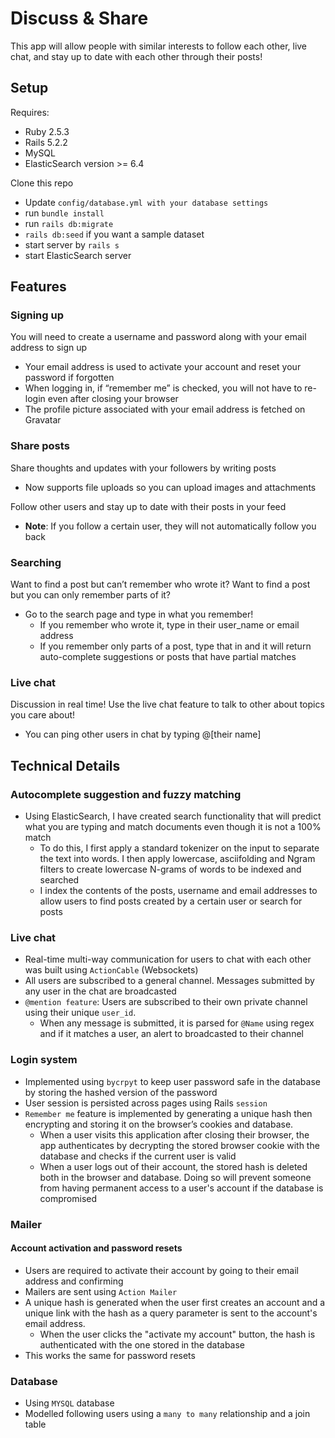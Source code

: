 # Discuss & Share

This app will allow people with similar interests to follow each other, live chat, and stay up to date with each other through their posts!
 
## Setup
 Requires: 
 - Ruby 2.5.3 
 - Rails 5.2.2 
 - MySQL
 - ElasticSearch version >= 6.4
 
 Clone this repo
 - Update `config/database.yml with your database settings`
 - run `bundle install`
 - run `rails db:migrate`
 - `rails db:seed` if you want a sample dataset 
 - start server by `rails s`
 - start ElasticSearch server 
 
## Features

### Signing up 
You will need to create a username and password along with your email address to sign up 
  - Your email address is used to activate your account and reset your password if forgotten
  - When logging in, if “remember me” is checked, you will not have to re-login even after closing your browser
  - The profile picture associated with your email address is fetched on Gravatar
### Share posts 
Share thoughts and updates with your followers by writing posts
  - Now supports file uploads so you can upload images and attachments 

Follow other users and stay up to date with their posts in your feed 
  - **Note**: If you follow a certain user, they will not automatically follow you back 
  
### Searching 
Want to find a post but can’t remember who wrote it? Want to find a post but you can only remember parts of it?
  - Go to the search page and type in what you remember! 
    -  If you remember who wrote it, type in their user_name or email address
    - If you remember only parts of a post, type that in and it will return auto-complete suggestions or posts that have partial matches 
     


### Live chat 
Discussion in real time! Use the live chat feature to talk to other about topics you care about!
  - You can ping other users in chat by typing @[their name]
  
## Technical Details 

### Autocomplete suggestion and fuzzy matching

  - Using ElasticSearch, I have created search functionality that will predict what you are typing and match documents even though it is not a 100% match 
    -  To do this, I first apply a standard tokenizer on the input to separate the text into words. I then apply lowercase, asciifolding and Ngram filters to create lowercase N-grams of words to be indexed and searched
    - I index the contents of the posts, username and email addresses to allow users to find posts created by a certain user or search for posts

### Live chat 
   - Real-time multi-way communication for users to chat with each other was built using `ActionCable` (Websockets)
   - All users are subscribed to a general channel. Messages submitted by any user in the chat are broadcasted
   - `@mention feature`: Users are subscribed to their own private channel using their unique `user_id`.
      - When any message is submitted, it is parsed for `@Name` using regex and if it matches a user, an alert to broadcasted to their channel 
### Login system
  - Implemented using `bycrpyt` to keep user password safe in the database by storing the hashed version of the password
  - User session is persisted across pages using Rails `session`
  - `Remember me` feature is implemented by generating a unique hash then encrypting and storing it on the browser’s cookies and database.
    - When a user visits this application after closing their browser, the app authenticates by decrypting the stored browser cookie with the database and checks if the current user is valid 
    - When a user logs out of their account, the stored hash is deleted both in the browser and database. Doing so will prevent someone from having permanent access to a user's account if the database is compromised 
   
### Mailer
#### Account activation and password resets 
 - Users are required to activate their account by going to their email address and confirming
  -  Mailers are sent using `Action Mailer`
  - A unique hash is generated when the user first creates an account and a unique link with the hash as a query parameter is sent to the account's email address.
    - When the user clicks the "activate my account" button, the hash is authenticated with the one stored in the database 
  - This works the same for password resets 
  
### Database
 - Using `MYSQL` database
 - Modelled following users using a `many to many` relationship and a join table
 
 
 
  
